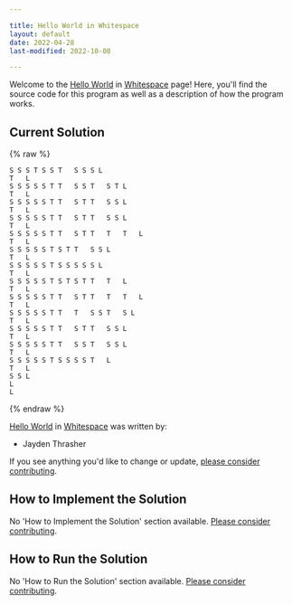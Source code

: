 ```yaml
---

title: Hello World in Whitespace
layout: default
date: 2022-04-28
last-modified: 2022-10-08

---
```


Welcome to the [Hello World](https://sampleprograms.io/projects/hello-world) in [Whitespace](https://sampleprograms.io/languages/whitespace) page! Here, you'll find the source code for this program as well as a description of how the program works.

## Current Solution

{% raw %}

```whitespace
S S S T	S S T	S S S L
T	L
S S S S S T	T	S S T	S T	L
T	L
S S S S S T	T	S T	T	S S L
T	L
S S S S S T	T	S T	T	S S L
T	L
S S S S S T	T	S T	T	T	T	L
T	L
S S S S S T	S T	T	S S L
T	L
S S S S S T	S S S S S L
T	L
S S S S S T	S T	S T	T	T	L
T	L
S S S S S T	T	S T	T	T	T	L
T	L
S S S S S T	T	T	S S T	S L
T	L
S S S S S T	T	S T	T	S S L
T	L
S S S S S T	T	S S T	S S L
T	L
S S S S S T	S S S S T	L
T	L
S S L
L
L
```

{% endraw %}

[Hello World](https://sampleprograms.io/projects/hello-world) in [Whitespace](https://sampleprograms.io/languages/whitespace) was written by:

- Jayden Thrasher

If you see anything you'd like to change or update, [please consider contributing](https://github.com/TheRenegadeCoder/sample-programs).

## How to Implement the Solution

No 'How to Implement the Solution' section available. [Please consider contributing](https://github.com/TheRenegadeCoder/sample-programs-website).

## How to Run the Solution

No 'How to Run the Solution' section available. [Please consider contributing](https://github.com/TheRenegadeCoder/sample-programs-website).
